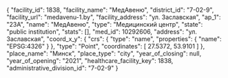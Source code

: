 {
    "facility_id": 1838,
    "facility_name": "МедАвеню",
    "district_id": "7-02-9",
    "facility_url": "medavenu-1.by",
    "facility_address": "ул. Заславская",
    "ap_1": "23А",
    "name": "МедАвеню",
    "type": "Медицинский центр",
    "state": "public institution",
    "stats": [],
    "med_id": 10292606,
    "address": "ул. Заславская",
    "coord_x_y": {
        "crs": {
            "type": "name",
            "properties": {
                "name": "EPSG:4326"
            }
        },
        "type": "Point",
        "coordinates": [
            27.5372,
            53.9101
        ]
    },
    "place_name": "Минск",
    "place_type": "city",
    "year_of_closing": null,
    "year_of_opening": "2021",
    "healthcare_facility_key": 1838,
    "administrative_division_id": "7-02-9"
}